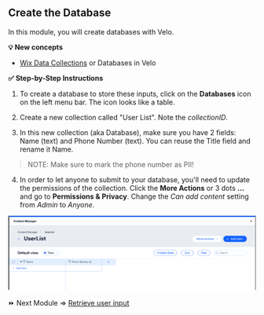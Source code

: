 ## Create the Database

In this module, you will create databases with Velo.

**:bulb: New concepts**
- [Wix Data Collections](https://support.wix.com/en/article/about-the-content-manager-7160473) or Databases in Velo

**:white_check_mark: Step-by-Step Instructions**

1. To create a database to store these inputs, click on the **Databases** icon on the left menu bar. The icon looks like a table.  

2. Create a new collection called "User List". Note the _collectionID_.

3. In this new collection (aka Database), make sure you have 2 fields: Name (text) and Phone Number (text). You can reuse the Title field and rename it Name.

> NOTE: Make sure to mark the phone number as PII!

4. In order to let anyone to submit to your database, you'll need to update the permissions of the collection. Click the **More Actions** or 3 dots **...** and go to **Permissions & Privacy**. Change the _Can add content_ setting from _Admin_ to _Anyone_.


![example of the database](/assets/content.png)


:fast_forward: Next Module => [Retrieve user input](GET_DATA.md)
